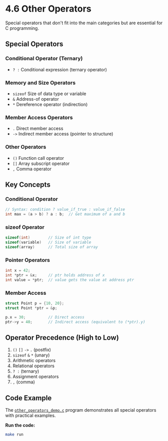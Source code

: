 # 4.6 Other Operators

Special operators that don't fit into the main categories but are essential for C programming.

## Special Operators

### Conditional Operator (Ternary)
- `? :` Conditional expression (ternary operator)

### Memory and Size Operators
- `sizeof` Size of data type or variable
- `&` Address-of operator
- `*` Dereference operator (indirection)

### Member Access Operators
- `.` Direct member access
- `->` Indirect member access (pointer to structure)

### Other Operators
- `()` Function call operator
- `[]` Array subscript operator
- `,` Comma operator

## Key Concepts

### Conditional Operator
```c
// Syntax: condition ? value_if_true : value_if_false
int max = (a > b) ? a : b;  // Get maximum of a and b
```

### sizeof Operator
```c
sizeof(int)        // Size of int type
sizeof(variable)   // Size of variable
sizeof(array)      // Total size of array
```

### Pointer Operators
```c
int x = 42;
int *ptr = &x;     // ptr holds address of x
int value = *ptr;  // value gets the value at address ptr
```

### Member Access
```c
struct Point p = {10, 20};
struct Point *ptr = &p;

p.x = 30;          // Direct access
ptr->y = 40;       // Indirect access (equivalent to (*ptr).y)
```

## Operator Precedence (High to Low)
1. `()` `[]` `->` `.` (postfix)
2. `sizeof` `&` `*` (unary)
3. Arithmetic operators
4. Relational operators
5. `? :` (ternary)
6. Assignment operators
7. `,` (comma)

## Code Example

The [`other_operators_demo.c`](other_operators_demo.c) program demonstrates all special operators with practical examples.

**Run the code:**
```bash
make run
```

